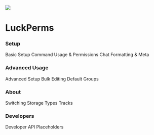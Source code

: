 ![](https://i.imgur.com/bfaq4vv.png)
# LuckPerms
### Setup
Basic Setup
Command Usage & Permissions
Chat Formatting & Meta

### Advanced Usage
Advanced Setup
Bulk Editing
Default Groups

### About
Switching Storage Types
Tracks

### Developers
Developer API
Placeholders

